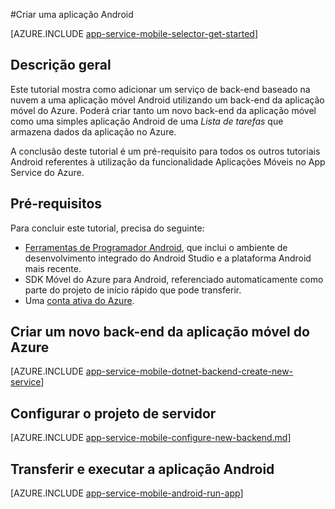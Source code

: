 <properties
    pageTitle="Criar uma aplicação Android nas Aplicações Móveis do App Service do Azure | Microsoft Azure"
    description="Siga este tutorial para começar a utilizar back-ends de aplicações móveis do Azure para desenvolvimento do Android"
    services="app-service\mobile"
    documentationCenter="android"
    authors="RickSaling"
    manager="erikre"
    editor=""/>

<tags
    ms.service="app-service-mobile"
    ms.workload="na"
    ms.tgt_pltfrm="mobile-android"
    ms.devlang="java"
    ms.topic="hero-article"
    ms.date="08/17/2016"
    ms.author="ricksal"/>

#Criar uma aplicação Android

[AZURE.INCLUDE [app-service-mobile-selector-get-started](../../includes/app-service-mobile-selector-get-started.md)]

## Descrição geral

Este tutorial mostra como adicionar um serviço de back-end baseado na nuvem a uma aplicação móvel Android utilizando um back-end da aplicação móvel do Azure.  Poderá criar tanto um novo back-end da aplicação móvel como uma simples aplicação Android de uma _Lista de tarefas_ que armazena dados da aplicação no Azure.

A conclusão deste tutorial é um pré-requisito para todos os outros tutoriais Android referentes à utilização da funcionalidade Aplicações Móveis no App Service do Azure.

## Pré-requisitos

Para concluir este tutorial, precisa do seguinte:

* [Ferramentas de Programador Android](https://developer.android.com/sdk/index.html), que inclui o ambiente de desenvolvimento integrado do Android Studio e a plataforma Android mais recente.
* SDK Móvel do Azure para Android, referenciado automaticamente como parte do projeto de início rápido que pode transferir.
* Uma [conta ativa do Azure](https://azure.microsoft.com/pricing/free-trial/).

## Criar um novo back-end da aplicação móvel do Azure

[AZURE.INCLUDE [app-service-mobile-dotnet-backend-create-new-service](../../includes/app-service-mobile-dotnet-backend-create-new-service.md)]

## Configurar o projeto de servidor

[AZURE.INCLUDE [app-service-mobile-configure-new-backend.md](../../includes/app-service-mobile-configure-new-backend.md)]

## Transferir e executar a aplicação Android

[AZURE.INCLUDE [app-service-mobile-android-run-app](../../includes/app-service-mobile-android-run-app.md)]


<!-- Images. -->

<!-- URLs -->
[Portal do Azure]: https://portal.azure.com/
[Visual Studio Community 2013]: https://go.microsoft.com/fwLink/p/?LinkID=534203



<!--HONumber=ago16_HO4-->


